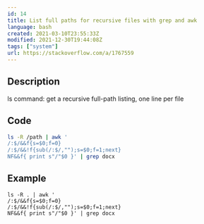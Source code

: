 ```yaml
---
id: 14
title: List full paths for recursive files with grep and awk
language: bash
created: 2021-03-10T23:55:33Z
modified: 2021-12-30T19:44:08Z
tags: ["system"]
url: https://stackoverflow.com/a/1767559
---
```


## Description

ls command: get a recursive full-path listing, one line per file

## Code

```bash
ls -R /path | awk '
/:$/&&f{s=$0;f=0}
/:$/&&!f{sub(/:$/,"");s=$0;f=1;next}
NF&&f{ print s"/"$0 }' | grep docx
```

## Example

```
ls -R . | awk '
/:$/&&f{s=$0;f=0}
/:$/&&!f{sub(/:$/,"");s=$0;f=1;next}
NF&&f{ print s"/"$0 }' | grep docx
```

<!-- end -->

